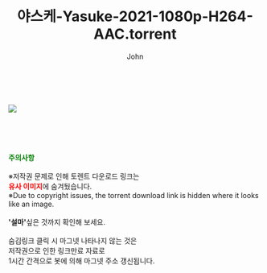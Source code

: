 ﻿---
layout: post
title:  "야스케-Yasuke-2021-1080p-H264-AAC.torrent"
author: John
categories: [ 영화 ]
tags: [  ]
image: https://torrentrj52.com/uploadfile/full/3cd3f1990541fba7ad9ec89567a03f0186b5a0dc.jpg 
description: "야스케-Yasuke-2021-1080p-H264-AAC torrent 정보 공유"
toc: true
toc_sticky: true
---

<br>
<p><img src="https://torrentrj52.com/uploadfile/full/3cd3f1990541fba7ad9ec89567a03f0186b5a0dc.jpg"/></p>
    
<br><br><br>
<p data-ke-size="size16"><b><span style="color: green;">주의사항</span></b><br /><br />※저작권 문제로 인해 토렌트 다운로드 링크는<br /><b><span style="color: red;">유사 이미지</span></b>에 숨겨뒀습니다.<br />※Due to copyright issues, the torrent download link is hidden where it looks like an image.<br /><br /><b>'설마'</b>싶은 것까지 확인해 보세요.<br /><br />숨김링크 클릭 시 마그넷 나타나지 않는 것은<br />저작권으로 인한 링크만료 자료로<br />1시간 간격으로 봇에 의해 마그넷 주소 갱신됩니다.</p>
